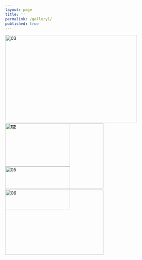 ```yaml
---
layout: page
title: ''
permalink: /gallery1/
published: true
---
```


<div class="tiled-gallery type-rectangular" data-original-width="1200" data-carousel-extra="{&quot;blog_id&quot;:1,&quot;permalink&quot;:&quot;https:\/\/www.burnmagazine.org\/essays\/2021\/07\/jelly-beans-for-breakfast-jenny-crawford\/&quot;,&quot;likes_blog_id&quot;:27836564}" itemscope="" itemtype="http://schema.org/ImageGallery"> <div class="gallery-row" style="width: 639px; height: 285px;" data-original-width="1200" data-original-height="535"> <div class="gallery-group images-1" style="width: 427px; height: 285px;" data-original-width="801" data-original-height="535"> <div class="tiled-gallery-item tiled-gallery-item-large" itemprop="associatedMedia" itemscope="" itemtype="http://schema.org/ImageObject"> <a href="https://www.burnmagazine.org/essays/2021/07/jelly-beans-for-breakfast-jenny-crawford/attachment/03-9/" border="0" itemprop="url"> <meta itemprop="width" content="797"> <meta itemprop="height" content="531"> <img data-attachment-id="72430" data-orig-file="https://www.burnmagazine.org/wp-content/uploads/2021/07/03.jpg" data-orig-size="1080,720" data-comments-opened="1" data-image-meta="{&quot;aperture&quot;:&quot;0&quot;,&quot;credit&quot;:&quot;&quot;,&quot;camera&quot;:&quot;&quot;,&quot;caption&quot;:&quot;&quot;,&quot;created_timestamp&quot;:&quot;1612560533&quot;,&quot;copyright&quot;:&quot;&quot;,&quot;focal_length&quot;:&quot;0&quot;,&quot;iso&quot;:&quot;0&quot;,&quot;shutter_speed&quot;:&quot;0&quot;,&quot;title&quot;:&quot;&quot;,&quot;orientation&quot;:&quot;0&quot;}" data-image-title="03" data-image-description="" data-medium-file="https://i0.wp.com/www.burnmagazine.org/wp-content/uploads/2021/07/03.jpg?fit=800%2C533&amp;ssl=1" data-large-file="https://i0.wp.com/www.burnmagazine.org/wp-content/uploads/2021/07/03.jpg?fit=1024%2C683&amp;ssl=1" src="https://i0.wp.com/www.burnmagazine.org/wp-content/uploads/2021/07/03.jpg?w=797&amp;h=531&amp;ssl=1" width="797" height="531" data-original-width="797" data-original-height="531" itemprop="http://schema.org/image" title="03" alt="03" style="width: 423px; height: 281px;"> </a> </div> </div> <!-- close group --> <div class="gallery-group images-2" style="width: 212px; height: 285px;" data-original-width="399" data-original-height="535"> <div class="tiled-gallery-item tiled-gallery-item-large" itemprop="associatedMedia" itemscope="" itemtype="http://schema.org/ImageObject"> <a href="https://www.burnmagazine.org/essays/2021/07/jelly-beans-for-breakfast-jenny-crawford/attachment/02-9/" border="0" itemprop="url"> <meta itemprop="width" content="395"> <meta itemprop="height" content="264"> <img data-attachment-id="72431" data-orig-file="https://www.burnmagazine.org/wp-content/uploads/2021/07/02.jpg" data-orig-size="1080,720" data-comments-opened="1" data-image-meta="{&quot;aperture&quot;:&quot;0&quot;,&quot;credit&quot;:&quot;&quot;,&quot;camera&quot;:&quot;&quot;,&quot;caption&quot;:&quot;&quot;,&quot;created_timestamp&quot;:&quot;1612564132&quot;,&quot;copyright&quot;:&quot;&quot;,&quot;focal_length&quot;:&quot;0&quot;,&quot;iso&quot;:&quot;0&quot;,&quot;shutter_speed&quot;:&quot;0&quot;,&quot;title&quot;:&quot;&quot;,&quot;orientation&quot;:&quot;0&quot;}" data-image-title="02" data-image-description="" data-medium-file="https://i2.wp.com/www.burnmagazine.org/wp-content/uploads/2021/07/02.jpg?fit=800%2C533&amp;ssl=1" data-large-file="https://i2.wp.com/www.burnmagazine.org/wp-content/uploads/2021/07/02.jpg?fit=1024%2C683&amp;ssl=1" src="https://i2.wp.com/www.burnmagazine.org/wp-content/uploads/2021/07/02.jpg?w=395&amp;h=264&amp;ssl=1" width="395" height="264" data-original-width="395" data-original-height="264" itemprop="http://schema.org/image" title="02" alt="02" style="width: 208px; height: 138px;"> </a> </div> <div class="tiled-gallery-item tiled-gallery-item-large" itemprop="associatedMedia" itemscope="" itemtype="http://schema.org/ImageObject"> <a href="https://www.burnmagazine.org/essays/2021/07/jelly-beans-for-breakfast-jenny-crawford/attachment/05-9/" border="0" itemprop="url"> <meta itemprop="width" content="395"> <meta itemprop="height" content="263"> <img data-attachment-id="72445" data-orig-file="https://www.burnmagazine.org/wp-content/uploads/2021/07/05.jpg" data-orig-size="1080,720" data-comments-opened="1" data-image-meta="{&quot;aperture&quot;:&quot;0&quot;,&quot;credit&quot;:&quot;&quot;,&quot;camera&quot;:&quot;&quot;,&quot;caption&quot;:&quot;&quot;,&quot;created_timestamp&quot;:&quot;0&quot;,&quot;copyright&quot;:&quot;&quot;,&quot;focal_length&quot;:&quot;0&quot;,&quot;iso&quot;:&quot;0&quot;,&quot;shutter_speed&quot;:&quot;0&quot;,&quot;title&quot;:&quot;&quot;,&quot;orientation&quot;:&quot;0&quot;}" data-image-title="05" data-image-description="" data-medium-file="https://i2.wp.com/www.burnmagazine.org/wp-content/uploads/2021/07/05.jpg?fit=800%2C533&amp;ssl=1" data-large-file="https://i2.wp.com/www.burnmagazine.org/wp-content/uploads/2021/07/05.jpg?fit=1024%2C683&amp;ssl=1" src="https://i2.wp.com/www.burnmagazine.org/wp-content/uploads/2021/07/05.jpg?w=395&amp;h=263&amp;ssl=1" width="395" height="263" data-original-width="395" data-original-height="263" itemprop="http://schema.org/image" title="05" alt="05" style="width: 208px; height: 138px;"> </a> </div> </div> <!-- close group --> </div> <!-- close row --> <div class="gallery-row" style="width: 639px; height: 213px;" data-original-width="1200" data-original-height="401"> <div class="gallery-group images-1" style="width: 319px; height: 213px;" data-original-width="600" data-original-height="401"> <div class="tiled-gallery-item tiled-gallery-item-large" itemprop="associatedMedia" itemscope="" itemtype="http://schema.org/ImageObject"> <a href="https://www.burnmagazine.org/essays/2021/07/jelly-beans-for-breakfast-jenny-crawford/attachment/12-19/" border="0" itemprop="url"> <meta itemprop="width" content="596"> <meta itemprop="height" content="397"> <img data-attachment-id="72424" data-orig-file="https://www.burnmagazine.org/wp-content/uploads/2021/07/12.jpg" data-orig-size="1080,720" data-comments-opened="1" data-image-meta="{&quot;aperture&quot;:&quot;0&quot;,&quot;credit&quot;:&quot;&quot;,&quot;camera&quot;:&quot;&quot;,&quot;caption&quot;:&quot;&quot;,&quot;created_timestamp&quot;:&quot;1612560546&quot;,&quot;copyright&quot;:&quot;&quot;,&quot;focal_length&quot;:&quot;0&quot;,&quot;iso&quot;:&quot;0&quot;,&quot;shutter_speed&quot;:&quot;0&quot;,&quot;title&quot;:&quot;&quot;,&quot;orientation&quot;:&quot;0&quot;}" data-image-title="12" data-image-description="" data-medium-file="https://i0.wp.com/www.burnmagazine.org/wp-content/uploads/2021/07/12.jpg?fit=800%2C533&amp;ssl=1" data-large-file="https://i0.wp.com/www.burnmagazine.org/wp-content/uploads/2021/07/12.jpg?fit=1024%2C683&amp;ssl=1" src="https://i0.wp.com/www.burnmagazine.org/wp-content/uploads/2021/07/12.jpg?w=596&amp;h=397&amp;ssl=1" width="596" height="397" data-original-width="596" data-original-height="397" itemprop="http://schema.org/image" title="12" alt="12" style="width: 315px; height: 209px;"> </a> </div> </div> <!-- close group --> <div class="gallery-group images-1" style="width: 319px; height: 213px;" data-original-width="600" data-original-height="401"> <div class="tiled-gallery-item tiled-gallery-item-large" itemprop="associatedMedia" itemscope="" itemtype="http://schema.org/ImageObject"> <a href="https://www.burnmagazine.org/essays/2021/07/jelly-beans-for-breakfast-jenny-crawford/attachment/06-10/" border="0" itemprop="url"> <meta itemprop="width" content="596"> <meta itemprop="height" content="397"> <img data-attachment-id="72428" data-orig-file="https://www.burnmagazine.org/wp-content/uploads/2021/07/06.jpg" data-orig-size="1080,720" data-comments-opened="1" data-image-meta="{&quot;aperture&quot;:&quot;0&quot;,&quot;credit&quot;:&quot;&quot;,&quot;camera&quot;:&quot;&quot;,&quot;caption&quot;:&quot;&quot;,&quot;created_timestamp&quot;:&quot;1612560531&quot;,&quot;copyright&quot;:&quot;&quot;,&quot;focal_length&quot;:&quot;0&quot;,&quot;iso&quot;:&quot;0&quot;,&quot;shutter_speed&quot;:&quot;0&quot;,&quot;title&quot;:&quot;&quot;,&quot;orientation&quot;:&quot;0&quot;}" data-image-title="06" data-image-description="" data-medium-file="https://i2.wp.com/www.burnmagazine.org/wp-content/uploads/2021/07/06.jpg?fit=800%2C533&amp;ssl=1" data-large-file="https://i2.wp.com/www.burnmagazine.org/wp-content/uploads/2021/07/06.jpg?fit=1024%2C683&amp;ssl=1" src="https://i2.wp.com/www.burnmagazine.org/wp-content/uploads/2021/07/06.jpg?w=596&amp;h=397&amp;ssl=1" width="596" height="397" data-original-width="596" data-original-height="397" itemprop="http://schema.org/image" title="06" alt="06" style="width: 315px; height: 209px;"> </a> </div> </div> <!-- close group --> </div> <!-- close row --> </div>

 



